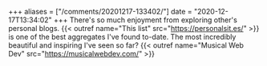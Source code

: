 +++
aliases = ["/comments/20201217-133402/"]
date = "2020-12-17T13:34:02"
+++
There's so much enjoyment from exploring other's personal blogs. {{< outref name="This list" src="https://personalsit.es/" >}} is one of the best aggregates I've found to-date. The most incredibly beautiful and inspiring I've seen so far? {{< outref name="Musical Web Dev" src="https://musicalwebdev.com/" >}}

